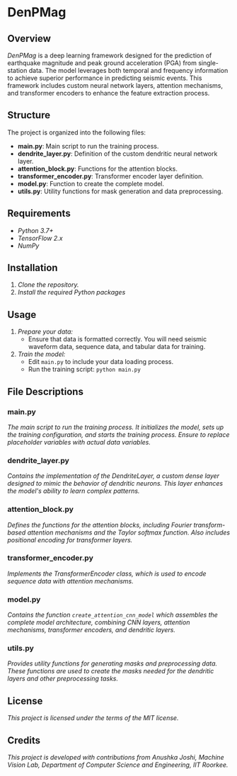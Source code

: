 # **DenPMag**

## **Overview**

*DenPMag* is a deep learning framework designed for the prediction of earthquake magnitude and peak ground acceleration (PGA) from single-station data. The model leverages both temporal and frequency information to achieve superior performance in predicting seismic events. This framework includes custom neural network layers, attention mechanisms, and transformer encoders to enhance the feature extraction process.

## **Structure**

The project is organized into the following files:

* **main.py**: Main script to run the training process.
* **dendrite_layer.py**: Definition of the custom dendritic neural network layer.
* **attention_block.py**: Functions for the attention blocks.
* **transformer_encoder.py**: Transformer encoder layer definition.
* **model.py**: Function to create the complete model.
* **utils.py**: Utility functions for mask generation and data preprocessing.

## **Requirements**

* *Python 3.7+*
* *TensorFlow 2.x*
* *NumPy*

## **Installation**

1. *Clone the repository.*
2. *Install the required Python packages*

## **Usage**

1. *Prepare your data:*
    * Ensure that data is formatted correctly. You will need seismic waveform data, sequence data, and tabular data for training.
2. *Train the model:*
    * Edit `main.py` to include your data loading process.
    * Run the training script: `python main.py`

## **File Descriptions**

### **main.py**

*The main script to run the training process. It initializes the model, sets up the training configuration, and starts the training process. Ensure to replace placeholder variables with actual data variables.*

### **dendrite_layer.py**

*Contains the implementation of the DendriteLayer, a custom dense layer designed to mimic the behavior of dendritic neurons. This layer enhances the model's ability to learn complex patterns.*

### **attention_block.py**

*Defines the functions for the attention blocks, including Fourier transform-based attention mechanisms and the Taylor softmax function. Also includes positional encoding for transformer layers.*

### **transformer_encoder.py**

*Implements the TransformerEncoder class, which is used to encode sequence data with attention mechanisms.*

### **model.py**

*Contains the function `create_attention_cnn_model` which assembles the complete model architecture, combining CNN layers, attention mechanisms, transformer encoders, and dendritic layers.*

### **utils.py**

*Provides utility functions for generating masks and preprocessing data. These functions are used to create the masks needed for the dendritic layers and other preprocessing tasks.*

## **License**

*This project is licensed under the terms of the MIT license.*

## **Credits**

*This project is developed with contributions from Anushka Joshi, Machine Vision Lab, Department of Computer Science and Engineering, IIT Roorkee.*
